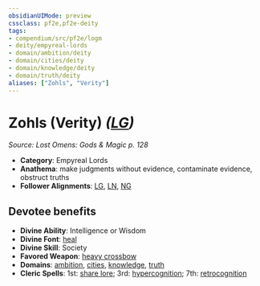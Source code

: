```yaml
---
obsidianUIMode: preview
cssclass: pf2e,pf2e-deity
tags:
- compendium/src/pf2e/logm
- deity/empyreal-lords
- domain/ambition/deity
- domain/cities/deity
- domain/knowledge/deity
- domain/truth/deity
aliases: ["Zohls", "Verity"]
---
```

# Zohls (Verity) *([LG](../../../rules/traits/lawful-goo-b1.md))*  
*Source: Lost Omens: Gods & Magic p. 128*  

- **Category**: Empyreal Lords
- **Anathema**: make judgments without evidence, contaminate evidence, obstruct truths
- **Follower Alignments**: [LG](../../../rules/traits/lawful-goo-b1.md), [LN](../../../rules/traits/lawful-neutral-b1.md), [NG](../../../rules/traits/neutral-good-b1.md)

## Devotee benefits

- **Divine Ability**: Intelligence or Wisdom
- **Divine Font**: [heal](../../spells/heal.md)
- **Divine Skill**: Society
- **Favored Weapon**: [heavy crossbow](../../equipment/items/heavy-crossbow.md)
- **Domains**: [ambition](../domains.md#Ambition), [cities](../domains.md#Cities), [knowledge](../domains.md#Knowledge), [truth](../domains.md#Truth)
- **Cleric Spells**: 1st: [share lore](../../spells/share-lore-logm.md); 3rd: [hypercognition](../../spells/hypercognition.md); 7th: [retrocognition](../../spells/retrocognition.md)